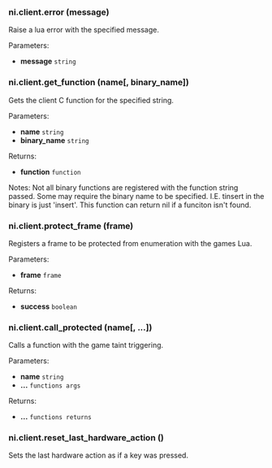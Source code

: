 ### ni.client.error (message)

Raise a lua error with the specified message.

Parameters:
- **message** `string`

### ni.client.get_function (name[, binary_name])

Gets the client C function for the specified string.

Parameters:
- **name** `string`
- **binary_name** `string`

Returns:
- **function** `function`

Notes:
Not all binary functions are registered with the function string passed.
Some may require the binary name to be specified. I.E. tinsert in the binary
is just 'insert'. This function can return nil if a funciton isn't found.

### ni.client.protect_frame (frame)

Registers a frame to be protected from enumeration with the games Lua.

Parameters:
- **frame** `frame`

Returns:
- **success** `boolean`

### ni.client.call_protected (name[, ...])

Calls a function with the game taint triggering.

Parameters:
- **name** `string`
- **...** `functions args`

Returns:
- **...** `functions returns`

### ni.client.reset_last_hardware_action ()

Sets the last hardware action as if a key was pressed.

